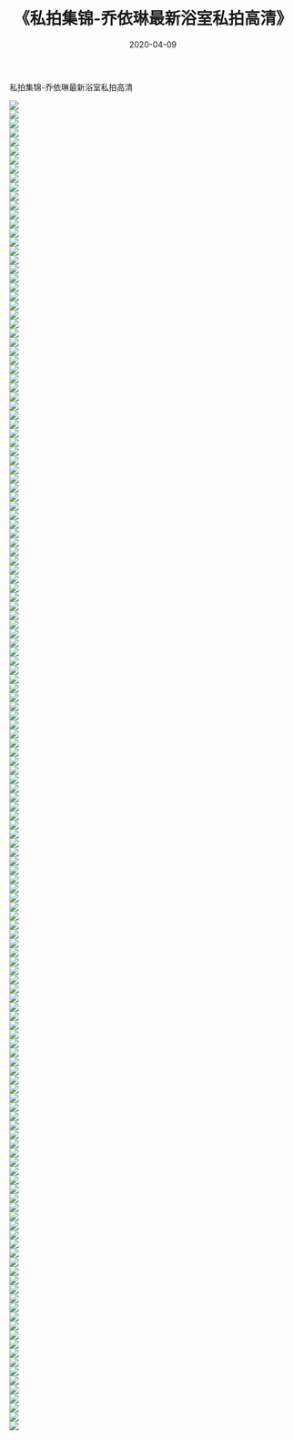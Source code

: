 ﻿---
layout: post
title:  《私拍集锦-乔依琳最新浴室私拍高清》
date:   2020-04-09
img: http://imgx.orgx.ga/漏D/网络美图/2020/私拍集锦-乔依琳最新浴室私拍高清/000.jpg
categories: [美女, 清纯, 唯美]
---

私拍集锦-乔依琳最新浴室私拍高清

  ![](http://imgx.orgx.ga/漏D/网络美图/2020/私拍集锦-乔依琳最新浴室私拍高清/001.jpg) <br> ![](http://imgx.orgx.ga/漏D/网络美图/2020/私拍集锦-乔依琳最新浴室私拍高清/002.jpg) <br> ![](http://imgx.orgx.ga/漏D/网络美图/2020/私拍集锦-乔依琳最新浴室私拍高清/003.jpg) <br> ![](http://imgx.orgx.ga/漏D/网络美图/2020/私拍集锦-乔依琳最新浴室私拍高清/004.jpg) <br> ![](http://imgx.orgx.ga/漏D/网络美图/2020/私拍集锦-乔依琳最新浴室私拍高清/005.jpg) <br> ![](http://imgx.orgx.ga/漏D/网络美图/2020/私拍集锦-乔依琳最新浴室私拍高清/006.jpg) <br> ![](http://imgx.orgx.ga/漏D/网络美图/2020/私拍集锦-乔依琳最新浴室私拍高清/007.jpg) <br> ![](http://imgx.orgx.ga/漏D/网络美图/2020/私拍集锦-乔依琳最新浴室私拍高清/008.jpg) <br> ![](http://imgx.orgx.ga/漏D/网络美图/2020/私拍集锦-乔依琳最新浴室私拍高清/009.jpg) <br> ![](http://imgx.orgx.ga/漏D/网络美图/2020/私拍集锦-乔依琳最新浴室私拍高清/010.jpg) <br> ![](http://imgx.orgx.ga/漏D/网络美图/2020/私拍集锦-乔依琳最新浴室私拍高清/011.jpg) <br> ![](http://imgx.orgx.ga/漏D/网络美图/2020/私拍集锦-乔依琳最新浴室私拍高清/012.jpg) <br> ![](http://imgx.orgx.ga/漏D/网络美图/2020/私拍集锦-乔依琳最新浴室私拍高清/013.jpg) <br> ![](http://imgx.orgx.ga/漏D/网络美图/2020/私拍集锦-乔依琳最新浴室私拍高清/014.jpg) <br> ![](http://imgx.orgx.ga/漏D/网络美图/2020/私拍集锦-乔依琳最新浴室私拍高清/015.jpg) <br> ![](http://imgx.orgx.ga/漏D/网络美图/2020/私拍集锦-乔依琳最新浴室私拍高清/016.jpg) <br> ![](http://imgx.orgx.ga/漏D/网络美图/2020/私拍集锦-乔依琳最新浴室私拍高清/017.jpg) <br> ![](http://imgx.orgx.ga/漏D/网络美图/2020/私拍集锦-乔依琳最新浴室私拍高清/018.jpg) <br> ![](http://imgx.orgx.ga/漏D/网络美图/2020/私拍集锦-乔依琳最新浴室私拍高清/019.jpg) <br> ![](http://imgx.orgx.ga/漏D/网络美图/2020/私拍集锦-乔依琳最新浴室私拍高清/020.jpg) <br> ![](http://imgx.orgx.ga/漏D/网络美图/2020/私拍集锦-乔依琳最新浴室私拍高清/021.jpg) <br> ![](http://imgx.orgx.ga/漏D/网络美图/2020/私拍集锦-乔依琳最新浴室私拍高清/022.jpg) <br> ![](http://imgx.orgx.ga/漏D/网络美图/2020/私拍集锦-乔依琳最新浴室私拍高清/023.jpg) <br> ![](http://imgx.orgx.ga/漏D/网络美图/2020/私拍集锦-乔依琳最新浴室私拍高清/024.jpg) <br> ![](http://imgx.orgx.ga/漏D/网络美图/2020/私拍集锦-乔依琳最新浴室私拍高清/025.jpg) <br> ![](http://imgx.orgx.ga/漏D/网络美图/2020/私拍集锦-乔依琳最新浴室私拍高清/026.jpg) <br> ![](http://imgx.orgx.ga/漏D/网络美图/2020/私拍集锦-乔依琳最新浴室私拍高清/027.jpg) <br> ![](http://imgx.orgx.ga/漏D/网络美图/2020/私拍集锦-乔依琳最新浴室私拍高清/028.jpg) <br> ![](http://imgx.orgx.ga/漏D/网络美图/2020/私拍集锦-乔依琳最新浴室私拍高清/029.jpg) <br> ![](http://imgx.orgx.ga/漏D/网络美图/2020/私拍集锦-乔依琳最新浴室私拍高清/030.jpg) <br> ![](http://imgx.orgx.ga/漏D/网络美图/2020/私拍集锦-乔依琳最新浴室私拍高清/031.jpg) <br> ![](http://imgx.orgx.ga/漏D/网络美图/2020/私拍集锦-乔依琳最新浴室私拍高清/032.jpg) <br> ![](http://imgx.orgx.ga/漏D/网络美图/2020/私拍集锦-乔依琳最新浴室私拍高清/033.jpg) <br> ![](http://imgx.orgx.ga/漏D/网络美图/2020/私拍集锦-乔依琳最新浴室私拍高清/034.jpg) <br> ![](http://imgx.orgx.ga/漏D/网络美图/2020/私拍集锦-乔依琳最新浴室私拍高清/035.jpg) <br> ![](http://imgx.orgx.ga/漏D/网络美图/2020/私拍集锦-乔依琳最新浴室私拍高清/036.jpg) <br> ![](http://imgx.orgx.ga/漏D/网络美图/2020/私拍集锦-乔依琳最新浴室私拍高清/037.jpg) <br> ![](http://imgx.orgx.ga/漏D/网络美图/2020/私拍集锦-乔依琳最新浴室私拍高清/038.jpg) <br> ![](http://imgx.orgx.ga/漏D/网络美图/2020/私拍集锦-乔依琳最新浴室私拍高清/039.jpg) <br> ![](http://imgx.orgx.ga/漏D/网络美图/2020/私拍集锦-乔依琳最新浴室私拍高清/040.jpg) <br> ![](http://imgx.orgx.ga/漏D/网络美图/2020/私拍集锦-乔依琳最新浴室私拍高清/041.jpg) <br> ![](http://imgx.orgx.ga/漏D/网络美图/2020/私拍集锦-乔依琳最新浴室私拍高清/042.jpg) <br> ![](http://imgx.orgx.ga/漏D/网络美图/2020/私拍集锦-乔依琳最新浴室私拍高清/043.jpg) <br> ![](http://imgx.orgx.ga/漏D/网络美图/2020/私拍集锦-乔依琳最新浴室私拍高清/044.jpg) <br> ![](http://imgx.orgx.ga/漏D/网络美图/2020/私拍集锦-乔依琳最新浴室私拍高清/045.jpg) <br> ![](http://imgx.orgx.ga/漏D/网络美图/2020/私拍集锦-乔依琳最新浴室私拍高清/046.jpg) <br> ![](http://imgx.orgx.ga/漏D/网络美图/2020/私拍集锦-乔依琳最新浴室私拍高清/047.jpg) <br> ![](http://imgx.orgx.ga/漏D/网络美图/2020/私拍集锦-乔依琳最新浴室私拍高清/048.jpg) <br> ![](http://imgx.orgx.ga/漏D/网络美图/2020/私拍集锦-乔依琳最新浴室私拍高清/049.jpg) <br> ![](http://imgx.orgx.ga/漏D/网络美图/2020/私拍集锦-乔依琳最新浴室私拍高清/050.jpg) <br> ![](http://imgx.orgx.ga/漏D/网络美图/2020/私拍集锦-乔依琳最新浴室私拍高清/051.jpg) <br> ![](http://imgx.orgx.ga/漏D/网络美图/2020/私拍集锦-乔依琳最新浴室私拍高清/052.jpg) <br> ![](http://imgx.orgx.ga/漏D/网络美图/2020/私拍集锦-乔依琳最新浴室私拍高清/053.jpg) <br> ![](http://imgx.orgx.ga/漏D/网络美图/2020/私拍集锦-乔依琳最新浴室私拍高清/054.jpg) <br> ![](http://imgx.orgx.ga/漏D/网络美图/2020/私拍集锦-乔依琳最新浴室私拍高清/055.jpg) <br> ![](http://imgx.orgx.ga/漏D/网络美图/2020/私拍集锦-乔依琳最新浴室私拍高清/056.jpg) <br> ![](http://imgx.orgx.ga/漏D/网络美图/2020/私拍集锦-乔依琳最新浴室私拍高清/057.jpg) <br> ![](http://imgx.orgx.ga/漏D/网络美图/2020/私拍集锦-乔依琳最新浴室私拍高清/058.jpg) <br> ![](http://imgx.orgx.ga/漏D/网络美图/2020/私拍集锦-乔依琳最新浴室私拍高清/059.jpg) <br> ![](http://imgx.orgx.ga/漏D/网络美图/2020/私拍集锦-乔依琳最新浴室私拍高清/060.jpg) <br> ![](http://imgx.orgx.ga/漏D/网络美图/2020/私拍集锦-乔依琳最新浴室私拍高清/061.jpg) <br> ![](http://imgx.orgx.ga/漏D/网络美图/2020/私拍集锦-乔依琳最新浴室私拍高清/062.jpg) <br> ![](http://imgx.orgx.ga/漏D/网络美图/2020/私拍集锦-乔依琳最新浴室私拍高清/063.jpg) <br> ![](http://imgx.orgx.ga/漏D/网络美图/2020/私拍集锦-乔依琳最新浴室私拍高清/064.jpg) <br> ![](http://imgx.orgx.ga/漏D/网络美图/2020/私拍集锦-乔依琳最新浴室私拍高清/065.jpg) <br> ![](http://imgx.orgx.ga/漏D/网络美图/2020/私拍集锦-乔依琳最新浴室私拍高清/066.jpg) <br> ![](http://imgx.orgx.ga/漏D/网络美图/2020/私拍集锦-乔依琳最新浴室私拍高清/067.jpg) <br> ![](http://imgx.orgx.ga/漏D/网络美图/2020/私拍集锦-乔依琳最新浴室私拍高清/068.jpg) <br> ![](http://imgx.orgx.ga/漏D/网络美图/2020/私拍集锦-乔依琳最新浴室私拍高清/069.jpg) <br> ![](http://imgx.orgx.ga/漏D/网络美图/2020/私拍集锦-乔依琳最新浴室私拍高清/070.jpg) <br> ![](http://imgx.orgx.ga/漏D/网络美图/2020/私拍集锦-乔依琳最新浴室私拍高清/071.jpg) <br> ![](http://imgx.orgx.ga/漏D/网络美图/2020/私拍集锦-乔依琳最新浴室私拍高清/072.jpg) <br> ![](http://imgx.orgx.ga/漏D/网络美图/2020/私拍集锦-乔依琳最新浴室私拍高清/073.jpg) <br> ![](http://imgx.orgx.ga/漏D/网络美图/2020/私拍集锦-乔依琳最新浴室私拍高清/074.jpg) <br> ![](http://imgx.orgx.ga/漏D/网络美图/2020/私拍集锦-乔依琳最新浴室私拍高清/075.jpg) <br> ![](http://imgx.orgx.ga/漏D/网络美图/2020/私拍集锦-乔依琳最新浴室私拍高清/076.jpg) <br> ![](http://imgx.orgx.ga/漏D/网络美图/2020/私拍集锦-乔依琳最新浴室私拍高清/077.jpg) <br> ![](http://imgx.orgx.ga/漏D/网络美图/2020/私拍集锦-乔依琳最新浴室私拍高清/078.jpg) <br> ![](http://imgx.orgx.ga/漏D/网络美图/2020/私拍集锦-乔依琳最新浴室私拍高清/079.jpg) <br> ![](http://imgx.orgx.ga/漏D/网络美图/2020/私拍集锦-乔依琳最新浴室私拍高清/080.jpg) <br> ![](http://imgx.orgx.ga/漏D/网络美图/2020/私拍集锦-乔依琳最新浴室私拍高清/081.jpg) <br> ![](http://imgx.orgx.ga/漏D/网络美图/2020/私拍集锦-乔依琳最新浴室私拍高清/082.jpg) <br> ![](http://imgx.orgx.ga/漏D/网络美图/2020/私拍集锦-乔依琳最新浴室私拍高清/083.jpg) <br> ![](http://imgx.orgx.ga/漏D/网络美图/2020/私拍集锦-乔依琳最新浴室私拍高清/084.jpg) <br> ![](http://imgx.orgx.ga/漏D/网络美图/2020/私拍集锦-乔依琳最新浴室私拍高清/085.jpg) <br> ![](http://imgx.orgx.ga/漏D/网络美图/2020/私拍集锦-乔依琳最新浴室私拍高清/086.jpg) <br> ![](http://imgx.orgx.ga/漏D/网络美图/2020/私拍集锦-乔依琳最新浴室私拍高清/087.jpg) <br> ![](http://imgx.orgx.ga/漏D/网络美图/2020/私拍集锦-乔依琳最新浴室私拍高清/088.jpg) <br> ![](http://imgx.orgx.ga/漏D/网络美图/2020/私拍集锦-乔依琳最新浴室私拍高清/089.jpg) <br> ![](http://imgx.orgx.ga/漏D/网络美图/2020/私拍集锦-乔依琳最新浴室私拍高清/090.jpg) <br> ![](http://imgx.orgx.ga/漏D/网络美图/2020/私拍集锦-乔依琳最新浴室私拍高清/091.jpg) <br> ![](http://imgx.orgx.ga/漏D/网络美图/2020/私拍集锦-乔依琳最新浴室私拍高清/092.jpg) <br> ![](http://imgx.orgx.ga/漏D/网络美图/2020/私拍集锦-乔依琳最新浴室私拍高清/093.jpg) <br> ![](http://imgx.orgx.ga/漏D/网络美图/2020/私拍集锦-乔依琳最新浴室私拍高清/094.jpg) <br> ![](http://imgx.orgx.ga/漏D/网络美图/2020/私拍集锦-乔依琳最新浴室私拍高清/095.jpg) <br> ![](http://imgx.orgx.ga/漏D/网络美图/2020/私拍集锦-乔依琳最新浴室私拍高清/096.jpg) <br> ![](http://imgx.orgx.ga/漏D/网络美图/2020/私拍集锦-乔依琳最新浴室私拍高清/097.jpg) <br> ![](http://imgx.orgx.ga/漏D/网络美图/2020/私拍集锦-乔依琳最新浴室私拍高清/098.jpg) <br> ![](http://imgx.orgx.ga/漏D/网络美图/2020/私拍集锦-乔依琳最新浴室私拍高清/099.jpg) <br> ![](http://imgx.orgx.ga/漏D/网络美图/2020/私拍集锦-乔依琳最新浴室私拍高清/100.jpg) <br> ![](http://imgx.orgx.ga/漏D/网络美图/2020/私拍集锦-乔依琳最新浴室私拍高清/101.jpg) <br> ![](http://imgx.orgx.ga/漏D/网络美图/2020/私拍集锦-乔依琳最新浴室私拍高清/102.jpg) <br> ![](http://imgx.orgx.ga/漏D/网络美图/2020/私拍集锦-乔依琳最新浴室私拍高清/103.jpg) <br> ![](http://imgx.orgx.ga/漏D/网络美图/2020/私拍集锦-乔依琳最新浴室私拍高清/104.jpg) <br> ![](http://imgx.orgx.ga/漏D/网络美图/2020/私拍集锦-乔依琳最新浴室私拍高清/105.jpg) <br> ![](http://imgx.orgx.ga/漏D/网络美图/2020/私拍集锦-乔依琳最新浴室私拍高清/106.jpg) <br> ![](http://imgx.orgx.ga/漏D/网络美图/2020/私拍集锦-乔依琳最新浴室私拍高清/107.jpg) <br> ![](http://imgx.orgx.ga/漏D/网络美图/2020/私拍集锦-乔依琳最新浴室私拍高清/108.jpg) <br> ![](http://imgx.orgx.ga/漏D/网络美图/2020/私拍集锦-乔依琳最新浴室私拍高清/109.jpg) <br> ![](http://imgx.orgx.ga/漏D/网络美图/2020/私拍集锦-乔依琳最新浴室私拍高清/110.jpg) <br> ![](http://imgx.orgx.ga/漏D/网络美图/2020/私拍集锦-乔依琳最新浴室私拍高清/111.jpg) <br> ![](http://imgx.orgx.ga/漏D/网络美图/2020/私拍集锦-乔依琳最新浴室私拍高清/112.jpg) <br> ![](http://imgx.orgx.ga/漏D/网络美图/2020/私拍集锦-乔依琳最新浴室私拍高清/113.jpg) <br> ![](http://imgx.orgx.ga/漏D/网络美图/2020/私拍集锦-乔依琳最新浴室私拍高清/114.jpg) <br> ![](http://imgx.orgx.ga/漏D/网络美图/2020/私拍集锦-乔依琳最新浴室私拍高清/115.jpg) <br> ![](http://imgx.orgx.ga/漏D/网络美图/2020/私拍集锦-乔依琳最新浴室私拍高清/116.jpg) <br> ![](http://imgx.orgx.ga/漏D/网络美图/2020/私拍集锦-乔依琳最新浴室私拍高清/117.jpg) <br> ![](http://imgx.orgx.ga/漏D/网络美图/2020/私拍集锦-乔依琳最新浴室私拍高清/118.jpg) <br> ![](http://imgx.orgx.ga/漏D/网络美图/2020/私拍集锦-乔依琳最新浴室私拍高清/119.jpg) <br> ![](http://imgx.orgx.ga/漏D/网络美图/2020/私拍集锦-乔依琳最新浴室私拍高清/120.jpg) <br> ![](http://imgx.orgx.ga/漏D/网络美图/2020/私拍集锦-乔依琳最新浴室私拍高清/121.jpg) <br> ![](http://imgx.orgx.ga/漏D/网络美图/2020/私拍集锦-乔依琳最新浴室私拍高清/122.jpg) <br> ![](http://imgx.orgx.ga/漏D/网络美图/2020/私拍集锦-乔依琳最新浴室私拍高清/123.jpg) <br> ![](http://imgx.orgx.ga/漏D/网络美图/2020/私拍集锦-乔依琳最新浴室私拍高清/124.jpg) <br> ![](http://imgx.orgx.ga/漏D/网络美图/2020/私拍集锦-乔依琳最新浴室私拍高清/125.jpg) <br> ![](http://imgx.orgx.ga/漏D/网络美图/2020/私拍集锦-乔依琳最新浴室私拍高清/126.jpg) <br> ![](http://imgx.orgx.ga/漏D/网络美图/2020/私拍集锦-乔依琳最新浴室私拍高清/127.jpg) <br> ![](http://imgx.orgx.ga/漏D/网络美图/2020/私拍集锦-乔依琳最新浴室私拍高清/128.jpg) <br> ![](http://imgx.orgx.ga/漏D/网络美图/2020/私拍集锦-乔依琳最新浴室私拍高清/129.jpg) <br> ![](http://imgx.orgx.ga/漏D/网络美图/2020/私拍集锦-乔依琳最新浴室私拍高清/130.jpg) <br> ![](http://imgx.orgx.ga/漏D/网络美图/2020/私拍集锦-乔依琳最新浴室私拍高清/131.jpg) <br> ![](http://imgx.orgx.ga/漏D/网络美图/2020/私拍集锦-乔依琳最新浴室私拍高清/132.jpg) <br> ![](http://imgx.orgx.ga/漏D/网络美图/2020/私拍集锦-乔依琳最新浴室私拍高清/133.jpg) <br> ![](http://imgx.orgx.ga/漏D/网络美图/2020/私拍集锦-乔依琳最新浴室私拍高清/134.jpg) <br> ![](http://imgx.orgx.ga/漏D/网络美图/2020/私拍集锦-乔依琳最新浴室私拍高清/135.jpg) <br> ![](http://imgx.orgx.ga/漏D/网络美图/2020/私拍集锦-乔依琳最新浴室私拍高清/136.jpg) <br> ![](http://imgx.orgx.ga/漏D/网络美图/2020/私拍集锦-乔依琳最新浴室私拍高清/137.jpg) <br> ![](http://imgx.orgx.ga/漏D/网络美图/2020/私拍集锦-乔依琳最新浴室私拍高清/138.jpg) <br> ![](http://imgx.orgx.ga/漏D/网络美图/2020/私拍集锦-乔依琳最新浴室私拍高清/139.jpg) <br> ![](http://imgx.orgx.ga/漏D/网络美图/2020/私拍集锦-乔依琳最新浴室私拍高清/140.jpg) <br> ![](http://imgx.orgx.ga/漏D/网络美图/2020/私拍集锦-乔依琳最新浴室私拍高清/141.jpg) <br> ![](http://imgx.orgx.ga/漏D/网络美图/2020/私拍集锦-乔依琳最新浴室私拍高清/142.jpg) <br> ![](http://imgx.orgx.ga/漏D/网络美图/2020/私拍集锦-乔依琳最新浴室私拍高清/143.jpg) <br> ![](http://imgx.orgx.ga/漏D/网络美图/2020/私拍集锦-乔依琳最新浴室私拍高清/144.jpg) <br> ![](http://imgx.orgx.ga/漏D/网络美图/2020/私拍集锦-乔依琳最新浴室私拍高清/145.jpg) <br> ![](http://imgx.orgx.ga/漏D/网络美图/2020/私拍集锦-乔依琳最新浴室私拍高清/146.jpg) <br>